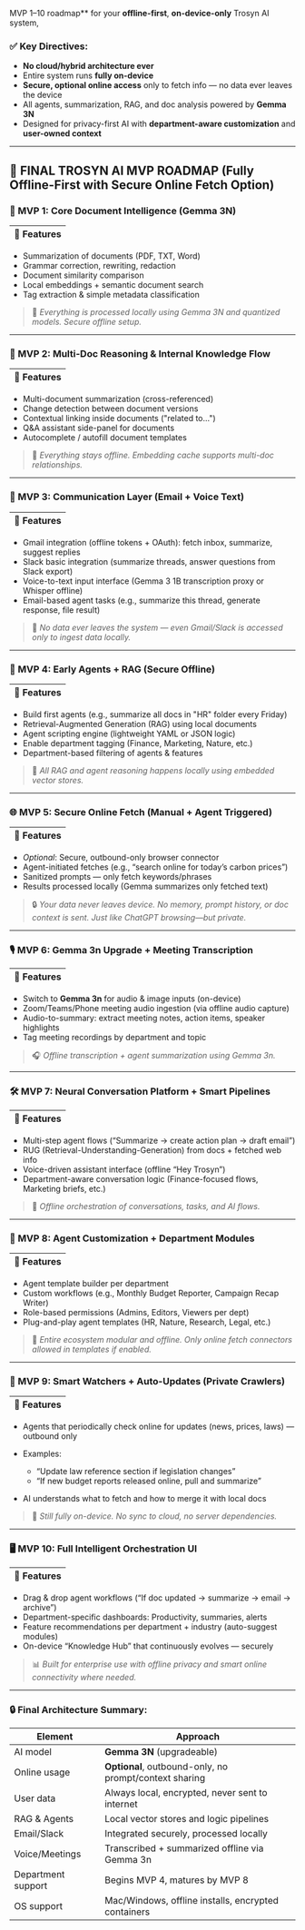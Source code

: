  MVP 1–10 roadmap** for your **offline-first**, **on-device-only** Trosyn AI system,

### ✅ Key Directives:

* **No cloud/hybrid architecture ever**
* Entire system runs **fully on-device**
* **Secure, optional online access** only to fetch info — no data ever leaves the device
* All agents, summarization, RAG, and doc analysis powered by **Gemma 3N**
* Designed for privacy-first AI with **department-aware customization** and **user-owned context**

---

## 🔷 FINAL TROSYN AI MVP ROADMAP (Fully Offline-First with Secure Online Fetch Option)

### 📘 MVP 1: Core Document Intelligence (Gemma 3N)

| 🔧 Features |
| ----------- |

* Summarization of documents (PDF, TXT, Word)
* Grammar correction, rewriting, redaction
* Document similarity comparison
* Local embeddings + semantic document search
* Tag extraction & simple metadata classification

> 🧠 *Everything is processed locally using Gemma 3N and quantized models. Secure offline setup.*

---

### 📁 MVP 2: Multi-Doc Reasoning & Internal Knowledge Flow

| 🔧 Features |
| ----------- |

* Multi-document summarization (cross-referenced)
* Change detection between document versions
* Contextual linking inside documents ("related to...")
* Q\&A assistant side-panel for documents
* Autocomplete / autofill document templates

> 📌 *Everything stays offline. Embedding cache supports multi-doc relationships.*

---

### 📩 MVP 3: Communication Layer (Email + Voice Text)

| 🔧 Features |
| ----------- |

* Gmail integration (offline tokens + OAuth): fetch inbox, summarize, suggest replies
* Slack basic integration (summarize threads, answer questions from Slack export)
* Voice-to-text input interface (Gemma 3 1B transcription proxy or Whisper offline)
* Email-based agent tasks (e.g., summarize this thread, generate response, file result)

> 🔐 *No data ever leaves the system — even Gmail/Slack is accessed only to ingest data locally.*

---

### 🤖 MVP 4: Early Agents + RAG (Secure Offline)

| 🔧 Features |
| ----------- |

* Build first agents (e.g., summarize all docs in "HR" folder every Friday)
* Retrieval-Augmented Generation (RAG) using local documents
* Agent scripting engine (lightweight YAML or JSON logic)
* Enable department tagging (Finance, Marketing, Nature, etc.)
* Department-based filtering of agents & features

> 🧩 *All RAG and agent reasoning happens locally using embedded vector stores.*

---

### 🌐 MVP 5: Secure Online Fetch (Manual + Agent Triggered)

| 🔧 Features |
| ----------- |

* *Optional*: Secure, outbound-only browser connector
* Agent-initiated fetches (e.g., “search online for today’s carbon prices”)
* Sanitized prompts — only fetch keywords/phrases
* Results processed locally (Gemma summarizes only fetched text)

> 🔒 *Your data never leaves device. No memory, prompt history, or doc context is sent. Just like ChatGPT browsing—but private.*

---

### 🎙️ MVP 6: Gemma 3n Upgrade + Meeting Transcription

| 🔧 Features |
| ----------- |

* Switch to **Gemma 3n** for audio & image inputs (on-device)
* Zoom/Teams/Phone meeting audio ingestion (via offline audio capture)
* Audio-to-summary: extract meeting notes, action items, speaker highlights
* Tag meeting recordings by department and topic

> 🎧 *Offline transcription + agent summarization using Gemma 3n.*

---

### 🛠️ MVP 7: Neural Conversation Platform + Smart Pipelines

| 🔧 Features |
| ----------- |

* Multi-step agent flows (“Summarize → create action plan → draft email”)
* RUG (Retrieval-Understanding-Generation) from docs + fetched web info
* Voice-driven assistant interface (offline “Hey Trosyn”)
* Department-aware conversation logic (Finance-focused flows, Marketing briefs, etc.)

> 🤝 *Offline orchestration of conversations, tasks, and AI flows.*

---

### 🧩 MVP 8: Agent Customization + Department Modules

| 🔧 Features |
| ----------- |

* Agent template builder per department
* Custom workflows (e.g., Monthly Budget Reporter, Campaign Recap Writer)
* Role-based permissions (Admins, Editors, Viewers per dept)
* Plug-and-play agent templates (HR, Nature, Research, Legal, etc.)

> 🧱 *Entire ecosystem modular and offline. Only online fetch connectors allowed in templates if enabled.*

---

### 🧠 MVP 9: Smart Watchers + Auto-Updates (Private Crawlers)

| 🔧 Features |
| ----------- |

* Agents that periodically check online for updates (news, prices, laws) — outbound only
* Examples:

  * “Update law reference section if legislation changes”
  * “If new budget reports released online, pull and summarize”
* AI understands what to fetch and how to merge it with local docs

> 🔎 *Still fully on-device. No sync to cloud, no server dependencies.*

---

### 🖥️ MVP 10: Full Intelligent Orchestration UI

| 🔧 Features |
| ----------- |

* Drag & drop agent workflows (“If doc updated → summarize → email → archive”)
* Department-specific dashboards: Productivity, summaries, alerts
* Feature recommendations per department + industry (auto-suggest modules)
* On-device “Knowledge Hub” that continuously evolves — securely

> 📊 *Built for enterprise use with offline privacy and smart online connectivity where needed.*

---

### 🔒 Final Architecture Summary:

| Element            | Approach                                               |
| ------------------ | ------------------------------------------------------ |
| AI model           | **Gemma 3N** (upgradeable)             |
| Online usage       | **Optional**, outbound-only, no prompt/context sharing |
| User data          | Always local, encrypted, never sent to internet        |
| RAG & Agents       | Local vector stores and logic pipelines                |
| Email/Slack        | Integrated securely, processed locally                 |
| Voice/Meetings     | Transcribed + summarized offline via Gemma 3n          |
| Department support | Begins MVP 4, matures by MVP 8                         |
| OS support         | Mac/Windows, offline installs, encrypted containers    |
